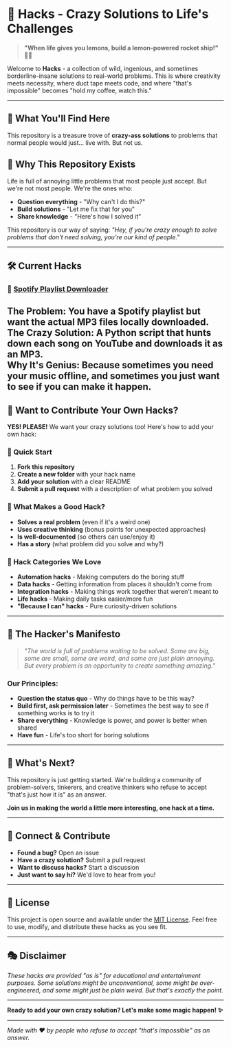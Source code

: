 # 🚀 Hacks - Crazy Solutions to Life's Challenges

> **"When life gives you lemons, build a lemon-powered rocket ship!"** 🍋🚀

Welcome to **Hacks** - a collection of wild, ingenious, and sometimes borderline-insane solutions to real-world problems. This is where creativity meets necessity, where duct tape meets code, and where "that's impossible" becomes "hold my coffee, watch this."

---

## 🎯 What You'll Find Here

This repository is a treasure trove of **crazy-ass solutions** to problems that normal people would just... live with. But not us. 


## 🤔 Why This Repository Exists

Life is full of annoying little problems that most people just accept. But we're not most people. We're the ones who:

- **Question everything** - "Why can't I do this?"
- **Build solutions** - "Let me fix that for you"
- **Share knowledge** - "Here's how I solved it"

This repository is our way of saying: *"Hey, if you're crazy enough to solve problems that don't need solving, you're our kind of people."*

---
## 🛠️ Current Hacks

### 🎵 [Spotify Playlist Downloader](./Spotify-playlist-downloader/)
**The Problem:** You have a Spotify playlist but want the actual MP3 files locally downloaded.  
**The Crazy Solution:** A Python script that hunts down each song on YouTube and downloads it as an MP3.  
**Why It's Genius:** Because sometimes you need your music offline, and sometimes you just want to see if you can make it happen.
---

## 🎨 Want to Contribute Your Own Hacks?

**YES! PLEASE!** We want your crazy solutions too! Here's how to add your own hack:

### 🚀 Quick Start
1. **Fork this repository**
2. **Create a new folder** with your hack name
3. **Add your solution** with a clear README
4. **Submit a pull request** with a description of what problem you solved

### 📝 What Makes a Good Hack?
- **Solves a real problem** (even if it's a weird one)
- **Uses creative thinking** (bonus points for unexpected approaches)
- **Is well-documented** (so others can use/enjoy it)
- **Has a story** (what problem did you solve and why?)

### 🎯 Hack Categories We Love
- **Automation hacks** - Making computers do the boring stuff
- **Data hacks** - Getting information from places it shouldn't come from
- **Integration hacks** - Making things work together that weren't meant to
- **Life hacks** - Making daily tasks easier/more fun
- **"Because I can" hacks** - Pure curiosity-driven solutions

---

## 🌟 The Hacker's Manifesto

> *"The world is full of problems waiting to be solved. Some are big, some are small, some are weird, and some are just plain annoying. But every problem is an opportunity to create something amazing."*

### Our Principles:
- **Question the status quo** - Why do things have to be this way?
- **Build first, ask permission later** - Sometimes the best way to see if something works is to try it
- **Share everything** - Knowledge is power, and power is better when shared
- **Have fun** - Life's too short for boring solutions

---

## 🎪 What's Next?

This repository is just getting started. We're building a community of problem-solvers, tinkerers, and creative thinkers who refuse to accept "that's just how it is" as an answer.

**Join us in making the world a little more interesting, one hack at a time.**

---

## 🤝 Connect & Contribute

- **Found a bug?** Open an issue
- **Have a crazy solution?** Submit a pull request
- **Want to discuss hacks?** Start a discussion
- **Just want to say hi?** We'd love to hear from you!

---

## 📜 License

This project is open source and available under the [MIT License](LICENSE). Feel free to use, modify, and distribute these hacks as you see fit.

---

## 🎭 Disclaimer

*These hacks are provided "as is" for educational and entertainment purposes. Some solutions might be unconventional, some might be over-engineered, and some might just be plain weird. But that's exactly the point.*

---

**Ready to add your own crazy solution? Let's make some magic happen! ✨**

---

*Made with ❤️ by people who refuse to accept "that's impossible" as an answer.* 